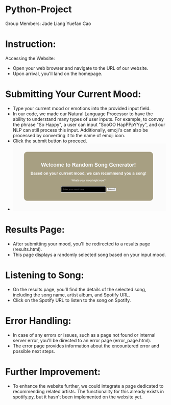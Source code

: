 # Python-Project
Group Members:
Jade Liang
Yuefan Cao

# Instruction:
Accessing the Website:
- Open your web browser and navigate to the URL of our website.
- Upon arrival, you'll land on the homepage.

# Submitting Your Current Mood:
- Type your current mood or emotions into the provided input field.
- In our code, we made our Natural Language Processor to have the ability to understand many types of user inputs. For example, to convey the phrase "So Happy", a user can input "SooOO HapPPpYYyy", and our NLP can still process this input. Additionally, emoji's can also be processed by converting it to the name of emoji icon.
- Click the submit button to proceed.
- ![alt text](image.png)

# Results Page:
- After submitting your mood, you'll be redirected to a results page (results.html).
- This page displays a randomly selected song based on your input mood.


# Listening to Song:
- On the results page, you'll find the details of the selected song, including the song name, artist album, and Spotify URL.
- Click on the Spotify URL to listen to the song on Spotify.

# Error Handling:
- In case of any errors or issues, such as a page not found or internal server error, you'll be directed to an error page (error_page.html).
- The error page provides information about the encountered error and possible next steps.

# Further Improvement:
- To enhance the website further, we could integrate a page dedicated to recommending related artists. The functionality for this already exists in spotify.py, but it hasn't been implemented on the website yet.